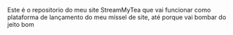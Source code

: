 Este é o repositorio do meu site StreamMyTea que vai funcionar como plataforma de lançamento do meu míssel de site, até porque vai bombar do jeito bom
